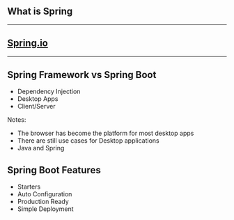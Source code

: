## What is Spring

---

## [Spring.io](https://spring.io/why-spring)

---

## Spring Framework vs Spring Boot

- Dependency Injection
- Desktop Apps
- Client/Server

Notes:
- The browser has become the platform for most desktop apps
- There are still use cases for Desktop applications
- Java and Spring

## Spring Boot Features
- Starters
- Auto Configuration
- Production Ready
- Simple Deployment

